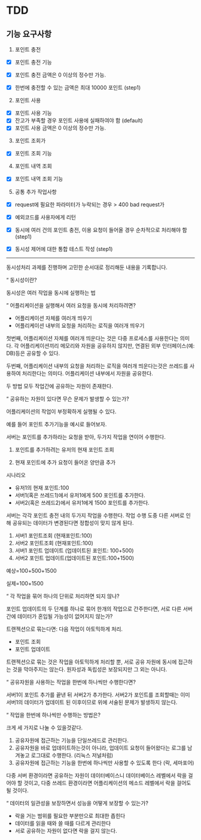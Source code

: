# TDD

## 기능 요구사항

1. 포인트 충전

- [x] 포인트 충전 기능

- [x] 포인트 충전 금액은 0 이상의 정수만 가능.
- [x] 한번에 충전할 수 있는 금액은 최대 10000 포인트 (step1)

2. 포인트 사용

- [x] 포인트 사용 기능
- [x] 잔고가 부족할 경우 포인트 사용에 실패하여야 함 (default)
- [x] 포인트 사용 금액은 0 이상의 정수만 가능.

3. 포인트 조회가

- [x] 포인트 조회 기능

4. 포인트 내역 조회

- [x] 포인트 내역 조회 기능

5. 공통 추가 작업사항

- [x] request에 필요한 파라미터가 누락되는 경우 > 400 bad request가
- [x] 예외코드를 사용자에게 리턴
- [x] 동시에 여러 건의 포인트 충전, 이용 요청이 들어올 경우 순차적으로 처리해야 함 (step1)
- [x] 동시성 제어에 대한 통합 테스트 작성 (step1)


---

동시성처리 과제를 진행하며 고민한 순서대로 정리해둔 내용을 기록합니다.

“ 동시성이란?

동시성은 여러 작업을 동시에 실행하는 법

” 어플리케이션을 실행해서 여러 요청을 동시에 처리하려면?

- 어플리케이션 자체를 여러개 띄우기
- 어플리케이션 내부의 요청을 처리하는 로직을 여러개 띄우기

첫번째, 어플리케이션 자체를 여러개 띄운다는 것은 다중 프로세스를 사용한다는 의미다. 각 어플리케이션끼리 메모리와 자원을 공유하지 않지만, 연결된 외부 인터페이스(예: DB)등은 공유할 수 있다.

두번째, 어플리케이션 내부의 요청을 처리하는 로직을 여러개 띄운다는것은 쓰레드를 사용하여 처리한다는 의미다. 어플리케이션 내부에서 자원을 공유한다.

두 방법 모두 작업간에 공유하는 자원이 존재한다.

“ 공유하는 자원이 있다면 무슨 문제가 발생할 수 있는가?

어플리케이션의 작업이 부정확하게 실행될 수 있다.

예를 들어 포인트 추가기능을 예시로 들어보자.

서버는 포인트를 추가하라는 요청을 받아, 두가지 작업을 연이어 수행한다.

1. 포인트를 추가하려는 유저의 현재 포인트 조회

2. 현재 포인트에 추가 요청이 들어온 양만큼 추가


시나리오
- 유저1의 현재 포인트:100
- 서버1(혹은 쓰레드1)에서 유저1에게 500 포인트를 추가한다.
- 서버2(혹은 쓰레드2)에서 유저1에게 1500 포인트를 추가한다.

서버는 각각 포인트 충전 내의 두가지 작업을 수행한다. 작업 수행 도중 다른 서버로 인해 공유되는 데이터가 변경된다면 정합성이 맞지 않게 된다.

1. 서버1 포인트조회 (현재포인트:100)
2. 서버2 포인트조회 (현재포인트:100)
3. 서버1 포인트 업데이트 (업데이트된 포인트: 100+500)
4. 서버2 포인트 업데이트(업데이트된 포인트:100+1500)

예상=100+500+1500

실제=100+1500

“ 각 작업을 묶어 하나의 단위로 처리하면 되지 않나?

포인트 업데이트의 두 단계를 하나로 묶어 한개의 작업으로 간주한다면, 서로 다른 서버간에 데이터가 혼입될 가능성이 없어지지 않는가?

트랜젝션으로 묶는다면: 다음 작업이 아토믹하게 처리.
- 포인트 조회
- 포인트 업데이트

트랜젝션으로 묶는 것은 작업을 아토믹하게 처리할 뿐, 서로 공유 자원에 동시에 접근하는 것을 막아주지는 않는다. 원자성과 독립성은 보장되지만 그 외는 아니다.

“ 공유자원을 사용하는 작업을 한번에 하나씩만 수행한다면?

서버1이 포인트 추가를 끝낸 뒤  서버2가 추가한다. 서버2가 포인트를 조회할때는 이미 서버1의 데이터가 업데이트 된 이후이므로 위에 서술된 문제가 발생하지 않는다.

“ 작업을 한번에 하나씩만 수행하는 방법은?

크게 세 가지로 나눌 수 있을것같다.

1. 공유자원에 접근하는 기능을 단일쓰레드로 관리한다.
2. 공유자원을 바로 업데이트하는것이 아니라, 업데이트 요청이 들어왔다는 로그를 남겨놓고 로그대로 수행한다. (리눅스 저널처럼)
3. 공유자원에 접근하는 기능을 한번에 하나씩만 사용할 수 있도록 한다 (락, 세마포어)

다중 서버 환경이라면 공유하는 자원이 데이터베이스니 데이터베이스 레벨에서 락을 걸어야 할 것이고, 다중 쓰레드 환경이라면 어플리케이션의 메소드 레벨에서 락을 걸어도 될 것이다.

“ 데이터의 일관성을 보장하면서 성능을 어떻게 보장할 수 있는가?

- 락을 거는 범위를 필요한 부분만으로 최대한 좁힌다
- 데이터를 읽을 때와 쓸 때를 다르게 관리한다
- 서로 공유하는 자원이 없다면 락을 걸지 않는다.
